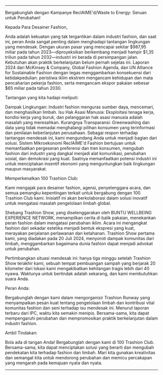---

Bergabunglah dengan Kampanye ReclAIME'd/Waste to Energy: Seruan untuk Perubahan!

Kepada Para Desainer Fashion,

Anda adalah kekuatan yang tak tergantikan dalam industri fashion, dan saat ini, peran Anda sangat penting dalam menghadapi tantangan lingkungan yang mendesak. Dengan ukuran pasar yang mencapai sekitar $987,95 miliar pada tahun 2023—diproyeksikan berkembang menjadi hampir $1,35 triliun pada tahun 2032—industri ini berada di persimpangan jalan. Kebutuhan akan praktik berkelanjutan belum pernah sejelas ini. Laporan 2024 dari McKinsey & Company, Global Fashion Agenda, dan UN Alliance for Sustainable Fashion dengan tegas menggambarkan konsekuensi dari ketidakpedulian: peristiwa iklim ekstrem mengancam kehidupan dan mata pencaharian pekerja fashion, serta mengancam ekspor pakaian sebesar $65 miliar pada tahun 2030.

Tantangan yang kita hadapi meliputi:

Dampak Lingkungan: Industri fashion menguras sumber daya, mencemari, dan menghasilkan limbah.
Isu Hak Asasi Manusia: Eksploitasi tenaga kerja, kondisi kerja yang buruk, dan pelanggaran hak asasi manusia adalah masalah yang meresahkan.
Kurangnya Transparansi: Greenwashing dan data yang tidak memadai menghalangi pilihan konsumen yang terinformasi dan penilaian keberlanjutan perusahaan.
Sebagai respon terhadap tantangan mendesak ini, kami mengundang Anda untuk menjadi bagian dari solusi. Sistem Mikroekonomi ReclAIME'd Fashion bertujuan untuk memanfaatkan pergeseran preferensi dan tren konsumen, mengubah fashion dari industri yang dangkal menjadi alat komunikasi, perubahan sosial, dan demokrasi yang kuat. Saatnya memanfaatkan potensi industri ini untuk menciptakan insentif ekonomi yang menguntungkan baik lingkungan maupun masyarakat.

Memperkenalkan 100 Trashion Club:

Kami mengajak para desainer fashion, agensi, penyelenggara acara, dan semua pemangku kepentingan terkait untuk bergabung dengan 100 Trashion Club kami. Inisiatif ini akan berkolaborasi dalam solusi inovatif untuk mengatasi masalah pengelolaan limbah global.

Shebang Trashion Show, yang diselenggarakan oleh BUNTU WELLBEING EXPERIENCE NETWORK, menampilkan cerita di balik pakaian, menekankan peran fashion dalam mengatasi perubahan iklim. Acara ini mengangkat fashion dari sekadar estetika menjadi bentuk ekspresi yang kuat, merayakan perjalanan perlawanan dan ketahanan. Trashion Show pertama kami, yang diadakan pada 20 Juli 2024, menyoroti dampak komunitas dari limbah, menggambarkan bagaimana dunia fashion dapat menjadi advokat untuk perubahan.

Pertimbangkan situasi mendesak ini: hanya tiga minggu setelah Trashion Show terakhir kami, sebuah tempat pembuangan sampah yang berjarak 20 kilometer dari lokasi kami mengakibatkan kehilangan tragis lebih dari 40 nyawa. Waktunya untuk bertindak adalah sekarang, dan kami membutuhkan suara Anda.

Peran Anda:

Bergabunglah dengan kami dalam mengorganisir Trashion Runway yang menyampaikan pesan kuat tentang pengelolaan limbah dan kontribusi vital komunitas fashion dan seni terhadap isu mendesak ini. Menurut laporan terbaru dari IPC, waktu kita semakin menipis. Bersama-sama, kita dapat mempengaruhi perubahan dan mempromosikan praktik berkelanjutan dalam industri fashion.

Ambil Tindakan:

Bola ada di tangan Anda! Bergabunglah dengan kami di 100 Trashion Club. Bersama-sama, kita dapat menciptakan solusi yang berarti dan mengubah pendekatan kita terhadap fashion dan limbah. Mari kita gunakan kreativitas dan semangat kita untuk mendorong perubahan dan memicu percakapan yang mengarah pada kemajuan nyata dan nyata.

---